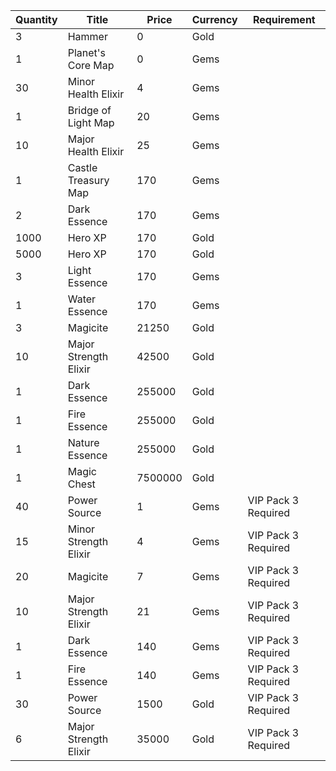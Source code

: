 | Quantity | Title | Price | Currency |  Requirement |
| -------- | ----- | ----- | -------- |  ----------- |
| 3 | Hammer | 0 | Gold |  |
| 1 | Planet's Core Map | 0 | Gems |  |
| 30 | Minor Health Elixir | 4 | Gems |  |
| 1 | Bridge of Light Map | 20 | Gems |  |
| 10 | Major Health Elixir | 25 | Gems |  |
| 1 | Castle Treasury Map | 170 | Gems |  |
| 2 | Dark Essence | 170 | Gems |  |
| 1000 | Hero XP | 170 | Gold |  |
| 5000 | Hero XP | 170 | Gold |  |
| 3 | Light Essence | 170 | Gems |  |
| 1 | Water Essence | 170 | Gems |  |
| 3 | Magicite | 21250 | Gold |  |
| 10 | Major Strength Elixir | 42500 | Gold |  |
| 1 | Dark Essence | 255000 | Gold |  |
| 1 | Fire Essence | 255000 | Gold |  |
| 1 | Nature Essence | 255000 | Gold |  |
| 1 | Magic Chest | 7500000 | Gold |  |
| 40 | Power Source | 1 | Gems | VIP Pack 3 Required |
| 15 | Minor Strength Elixir | 4 | Gems | VIP Pack 3 Required |
| 20 | Magicite | 7 | Gems | VIP Pack 3 Required |
| 10 | Major Strength Elixir | 21 | Gems | VIP Pack 3 Required |
| 1 | Dark Essence | 140 | Gems | VIP Pack 3 Required |
| 1 | Fire Essence | 140 | Gems | VIP Pack 3 Required |
| 30 | Power Source | 1500 | Gold | VIP Pack 3 Required |
| 6 | Major Strength Elixir | 35000 | Gold | VIP Pack 3 Required |
